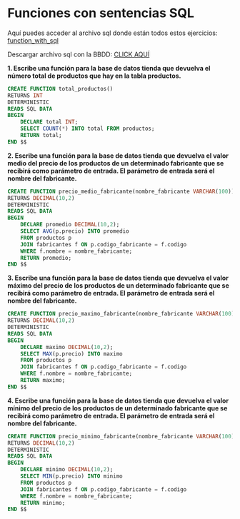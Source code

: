 # Funciones con sentencias SQL

Aquí puedes acceder al archivo sql donde están todos estos ejercicios: [function_with_sql](function_with_sql.sql)

Descargar archivo sql con la BBDD: [CLICK AQUÍ](bbdd_function.sql)

**1. Escribe una función para la base de datos tienda que devuelva el número total de productos que hay en la tabla productos.**

```sql
CREATE FUNCTION total_productos() 
RETURNS INT
DETERMINISTIC
READS SQL DATA
BEGIN
    DECLARE total INT;
    SELECT COUNT(*) INTO total FROM productos;
    RETURN total;
END $$
```



**2. Escribe una función para la base de datos tienda que devuelva el valor medio del precio de los productos de un determinado fabricante que se recibirá como parámetro de entrada. El parámetro de entrada será el nombre del fabricante.**

```sql
CREATE FUNCTION precio_medio_fabricante(nombre_fabricante VARCHAR(100)) 
RETURNS DECIMAL(10,2)
DETERMINISTIC
READS SQL DATA
BEGIN
    DECLARE promedio DECIMAL(10,2);
    SELECT AVG(p.precio) INTO promedio
    FROM productos p
    JOIN fabricantes f ON p.codigo_fabricante = f.codigo
    WHERE f.nombre = nombre_fabricante;
    RETURN promedio;
END $$
```



**3. Escribe una función para la base de datos tienda que devuelva el valor máximo del precio de los productos de un determinado fabricante que se recibirá como parámetro de entrada. El parámetro de entrada será el nombre del fabricante.**

```sql
CREATE FUNCTION precio_maximo_fabricante(nombre_fabricante VARCHAR(100)) 
RETURNS DECIMAL(10,2)
DETERMINISTIC
READS SQL DATA
BEGIN
    DECLARE maximo DECIMAL(10,2);
    SELECT MAX(p.precio) INTO maximo
    FROM productos p
    JOIN fabricantes f ON p.codigo_fabricante = f.codigo
    WHERE f.nombre = nombre_fabricante;
    RETURN maximo;
END $$
```



**4. Escribe una función para la base de datos tienda que devuelva el valor mínimo del precio de los productos de un determinado fabricante que se recibirá como parámetro de entrada. El parámetro de entrada será el nombre del fabricante.**

```sql
CREATE FUNCTION precio_minimo_fabricante(nombre_fabricante VARCHAR(100)) 
RETURNS DECIMAL(10,2)
DETERMINISTIC
READS SQL DATA
BEGIN
    DECLARE minimo DECIMAL(10,2);
    SELECT MIN(p.precio) INTO minimo
    FROM productos p
    JOIN fabricantes f ON p.codigo_fabricante = f.codigo
    WHERE f.nombre = nombre_fabricante;
    RETURN minimo;
END $$
```

